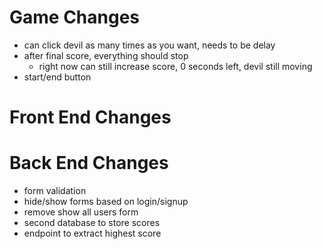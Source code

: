 # Game Changes

- can click devil as many times as you want, needs to be delay
- after final score, everything should stop
  - right now can still increase score, 0 seconds left, devil still moving
- start/end button

# Front End Changes


# Back End Changes
- form validation
- hide/show forms based on login/signup
- remove show all users form
- second database to store scores
- endpoint to extract highest score
